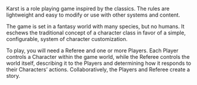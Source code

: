 Karst is a role playing game inspired by the classics. The rules are lightweight and easy to modify or use with other systems and content. 

The game is set in a fantasy world with many species, but no humans. It eschews the traditional concept of a character class in favor of a simple, configurable, system of character customization.

To play, you will need a Referee and one or more Players. Each Player controls a Character within the game world, while the Referee controls the world itself, describing it to the Players and determining how it responds to their Characters’ actions. Collaboratively, the Players and Referee create a story.


